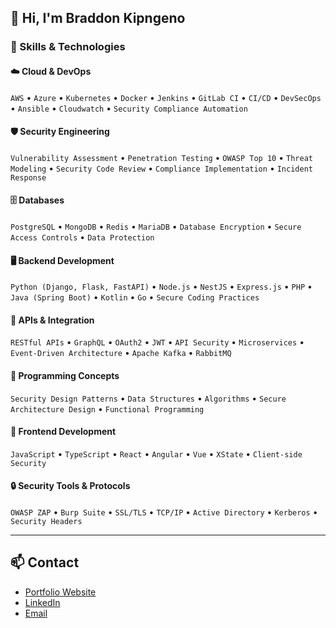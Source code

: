 ## 👋 Hi, I'm Braddon Kipngeno

### 🚀 Skills & Technologies

#### ☁️ Cloud & DevOps
`AWS` • `Azure` • `Kubernetes` • `Docker` • `Jenkins` • `GitLab CI` • `CI/CD` • `DevSecOps` • `Ansible` • `Cloudwatch` • `Security Compliance Automation`

#### 🛡️ Security Engineering
`Vulnerability Assessment` • `Penetration Testing` • `OWASP Top 10` • `Threat Modeling` • `Security Code Review` • `Compliance Implementation` • `Incident Response`

#### 🗄️ Databases
`PostgreSQL` • `MongoDB` • `Redis` • `MariaDB` • `Database Encryption` • `Secure Access Controls` • `Data Protection`

#### 🖥️ Backend Development
`Python (Django, Flask, FastAPI)` • `Node.js` • `NestJS` • `Express.js` • `PHP` • `Java (Spring Boot)` • `Kotlin` • `Go` • `Secure Coding Practices`

#### 🔗 APIs & Integration
`RESTful APIs` • `GraphQL` • `OAuth2` • `JWT` • `API Security` • `Microservices` • `Event-Driven Architecture` • `Apache Kafka` • `RabbitMQ`

#### 🧠 Programming Concepts
`Security Design Patterns` • `Data Structures` • `Algorithms` • `Secure Architecture Design` • `Functional Programming`

#### 🎨 Frontend Development
`JavaScript` • `TypeScript` • `React` • `Angular` • `Vue` • `XState` • `Client-side Security`

#### 🔒 Security Tools & Protocols
`OWASP ZAP` • `Burp Suite` • `SSL/TLS` • `TCP/IP` • `Active Directory` • `Kerberos` • `Security Headers`

---

## 📫 Contact
- [Portfolio Website](https://portfolio-ctigj73yd-braddonr-2447s-projects.vercel.app/)
- [LinkedIn](https://linkedin.com/in/braddon-k-16a68a154)
- [Email](mailto:braddonr@gmail.com)
